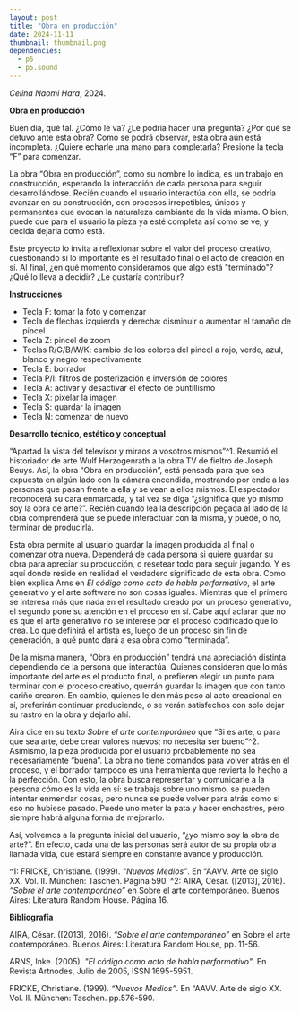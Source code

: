 ```yaml
---
layout: post
title: "Obra en producción"
date: 2024-11-11
thumbnail: thumbnail.png
dependencies:
  - p5
  - p5.sound
---
```


<div id="div-sketch">
  <script type="text/javascript" src="sketch.js"></script>
</div>

_Celina Naomi Hara_, 2024.

**Obra en producción**

Buen día, qué tal. ¿Cómo le va? ¿Le podría hacer una pregunta? ¿Por qué se detuvo ante esta obra? Como se podrá observar, esta obra aún está incompleta. ¿Quiere echarle una mano para completarla? Presione la tecla “F” para comenzar.

La obra “Obra en producción”, como su nombre lo indica, es un trabajo en construcción, esperando la interacción de cada persona para seguir desarrollándose. Recién cuando el usuario interactúa con ella, se podría avanzar en su construcción, con procesos irrepetibles, únicos y permanentes que evocan la naturaleza cambiante de la vida misma. O bien, puede que para el usuario la pieza ya esté completa así como se ve, y decida dejarla como está. 

Este proyecto lo invita a reflexionar sobre el valor del proceso creativo, cuestionando si lo importante es el resultado final o el acto de creación en sí. Al final, ¿en qué momento consideramos que algo está "terminado"? ¿Qué lo lleva a decidir? ¿Le gustaría contribuir?

**Instrucciones**

* Tecla F: tomar la foto y comenzar
* Tecla de flechas izquierda y derecha: disminuir o aumentar el tamaño de pincel
* Tecla Z: pincel de zoom
* Teclas R/G/B/W/K: cambio de los colores del pincel a rojo, verde, azul, blanco y negro respectivamente
* Tecla E: borrador
* Tecla P/I: filtros de posterización e inversión de colores
* Tecla A: activar y desactivar el efecto de puntillismo
* Tecla X: pixelar la imagen
* Tecla S: guardar la imagen
* Tecla N: comenzar de nuevo

**Desarrollo técnico, estético y conceptual**

“Apartad la vista del televisor y miraos a vosotros mismos”^1. Resumió el historiador de arte Wulf Herzogenrath a la obra TV de fieltro de Joseph Beuys. Así, la obra “Obra en producción”, está pensada para que sea expuesta en algún lado con la cámara encendida, mostrando por ende a las personas que pasan frente a ella y se vean a ellos mismos. El espectador reconocerá su cara enmarcada, y tal vez se diga “¿significa que yo mismo soy la obra de arte?”. Recién cuando lea la descripción pegada al lado de la obra comprenderá que se puede interactuar con la misma, y puede, o no, terminar de producirla.

Esta obra permite al usuario guardar la imagen producida al final o comenzar otra nueva. Dependerá de cada persona si quiere guardar su obra para apreciar su producción, o resetear todo para seguir jugando. Y es aquí donde reside en realidad el verdadero significado de esta obra. Como bien explica Arns en _El código como acto de habla performativo_, el arte generativo y el arte software no son cosas iguales. Mientras que el primero se interesa más que nada en el resultado creado por un proceso generativo, el segundo pone su atención en el proceso en sí. Cabe aquí aclarar que no es que el arte generativo no se interese por el proceso codificado que lo crea. Lo que definirá el artista es, luego de un proceso sin fin de generación, a qué punto dará a esa obra como “terminada”.

De la misma manera, “Obra en producción” tendrá una apreciación distinta dependiendo de la persona que interactúa. Quienes consideren que lo más importante del arte es el producto final, o prefieren elegir un punto para terminar con el proceso creativo, querrán guardar la imagen que con tanto cariño crearon. En cambio, quienes le den más peso al acto creacional en sí, preferirán continuar produciendo, o se verán satisfechos con solo dejar su rastro en la obra y dejarlo ahí.

Aira dice en su texto _Sobre el arte contemporáneo_ que “Si es arte, o para que sea arte, debe crear valores nuevos; no necesita ser bueno”^2. Asimismo, la pieza producida por el usuario probablemente no sea necesariamente “buena”. La obra no tiene comandos para volver atrás en el proceso, y el borrador tampoco es una herramienta que revierta lo hecho a la perfección. Con esto, la obra busca representar y comunicarle a la persona cómo es la vida en sí: se trabaja sobre uno mismo, se pueden intentar enmendar cosas, pero nunca se puede volver para atrás como si eso no hubiese pasado. Puede uno meter la pata y hacer enchastres, pero siempre habrá alguna forma de mejorarlo.

Así, volvemos a la pregunta inicial del usuario, “¿yo mismo soy la obra de arte?”. En efecto, cada una de las personas será autor de su propia obra llamada vida, que estará siempre en constante avance y producción.

^1: FRICKE, Christiane. (1999). _“Nuevos Medios”_. En “AAVV. Arte de siglo XX. Vol. II. München: Taschen. Página 590.
^2: AIRA, César. ([2013], 2016). _“Sobre el arte contemporáneo”_ en Sobre el arte contemporáneo. Buenos Aires: Literatura Random House. Página 16.

**Bibliografía**

AIRA, César. ([2013], 2016). _“Sobre el arte contemporáneo”_ en Sobre el arte contemporáneo. Buenos Aires: Literatura Random House, pp. 11-56.

ARNS, Inke. (2005). _"El código como acto de habla performativo"_. En Revista Artnodes, Julio de 2005, ISSN 1695-5951.

FRICKE, Christiane. (1999). _“Nuevos Medios”_. En “AAVV. Arte de siglo XX. Vol. II. München: Taschen. pp.576-590.
